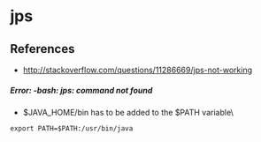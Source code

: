 # jps

## References
* http://stackoverflow.com/questions/11286669/jps-not-working

##### Error: -bash: jps: command not found
* $JAVA_HOME/bin has to be added to the $PATH variable\
```
export PATH=$PATH:/usr/bin/java
```
